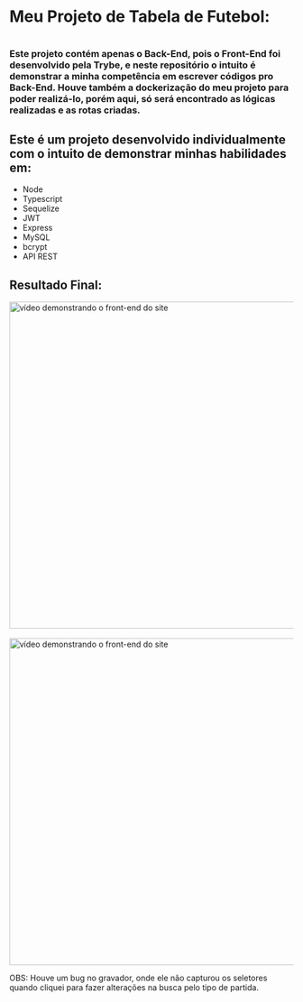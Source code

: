 <h1>Meu Projeto de Tabela de Futebol:<h1>

<h3>Este projeto contém apenas o Back-End, pois o Front-End foi desenvolvido pela Trybe, e neste repositório o intuito é demonstrar a minha competência em escrever códigos pro Back-End. Houve também a dockerização do meu projeto para poder realizá-lo, porém aqui, só será encontrado as lógicas realizadas e as rotas criadas.</h3>

<h2>Este é um projeto desenvolvido individualmente com o intuito de demonstrar minhas habilidades em:</h2>

<ul>
  <li>Node</li>
  <li>Typescript</li>
  <li>Sequelize</li>
  <li>JWT</li>
  <li>Express</li>
  <li>MySQL</li>
  <li>bcrypt</li>
  <li>API REST</li>
</ul>

<h2>Resultado Final:</h2>

<img width="1280" height="580" src="src/videos/tfc-video-1.gif" alt="vídeo demonstrando o front-end do site" />

<br/>
<br/>

<img width="1280" height="580" src="src/videos/tfc-video-2.gif" alt="vídeo demonstrando o front-end do site" />

<p>OBS: Houve um bug no gravador, onde ele não capturou os seletores quando cliquei para fazer alterações na busca pelo tipo de partida.</p>
